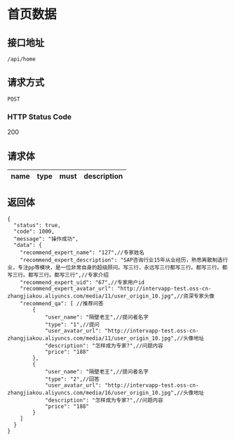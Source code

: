# 首页数据

## 接口地址

`/api/home`

## 请求方式

`POST`

### HTTP Status Code

200

## 请求体

| name     | type     | must     | description |
|----------|:--------:|:--------:|:--------:|



## 返回体

```json5
{
  "status": true,
  "code": 1000,
  "message": "操作成功",
  "data": {
    "recommend_expert_name": "127",//专家姓名
    "recommend_expert_description": "SAP咨询行业15年从业经历，熟悉离散制造行业，专注pp等模块，是一位非常自身的超级顾问。写三行，永远写三行都写三行。都写三行。都写三行。都写三行。都写三行",//专家介绍
    "recommend_expert_uid": "67",//专家用户id
    "recommend_expert_avatar_url": "http://intervapp-test.oss-cn-zhangjiakou.aliyuncs.com/media/11/user_origin_10.jpg",//资深专家头像
    "recommend_qa": [ //推荐问答
        {
            "user_name": "隔壁老王",//提问者名字
            "type": "1",//提问
            "user_avatar_url": "http://intervapp-test.oss-cn-zhangjiakou.aliyuncs.com/media/11/user_origin_10.jpg",//头像地址
            "description": "怎样成为专家?",//问题内容
            "price": "188"
        },
        {
            "user_name": "隔壁老王",//提问者名字
            "type": "2",//回答
            "user_avatar_url": "http://intervapp-test.oss-cn-zhangjiakou.aliyuncs.com/media/16/user_origin_10.jpg",//头像地址
            "description": "怎样成为专家?",//问题内容
            "price": "188"
        }
    ]
  }
}
``` 
